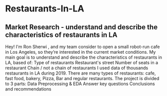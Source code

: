 # Restaurants-In-LA
## Market Research - understand and describe the characteristics of restaurants in LA

Hey! I'm Ron Sherwi , and my team consider to open a small robot-run cafe in Los Angeles, so they’re interested in the current market conditions.
My main goal is to understand and describe the characteristics of restaurants in LA, based of:
Type of restaurants
Restaurant's street
Number of seats in a restaurant
Chain / not a chain of restaurants
I used data of thousands restaurants in LA during 2019. There are many types of restaurants: cafe, fast food, bakery, Pizza, Bar and regular restaurants.
The project is divided to 3 parts:
Data Preprocessing & EDA
Answer key questions
Conclusions and recommendations
